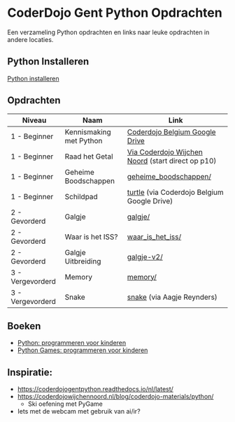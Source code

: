 # CoderDojo Gent Python Opdrachten

Een verzameling Python opdrachten en links naar leuke opdrachten in andere locaties.

## Python Installeren

[Python installeren](INSTALL.md)

## Opdrachten

|      Niveau      |          Naam           |                                                            Link                                                             |
| ---------------- | ----------------------- | --------------------------------------------------------------------------------------------------------------------------- |
| 1 - Beginner     | Kennismaking met Python | [Coderdojo Belgium Google Drive](https://drive.google.com/file/d/1s12L4sIU-WU-DM0DNQ_s6aBhFoMWQjMD)                         |
| 1 - Beginner     | Raad het Getal          | [Via Coderdojo Wijchen Noord](https://drive.google.com/file/d/1TZRLjFt4_y78Pcq89kh2_wcbAhYC0Dcm/view) (start direct op p10) |
| 1 - Beginner     | Geheime Boodschappen    | [geheime_boodschappen/](geheime_boodschappen/README.md)                                                                     |
| 1 - Beginner     | Schildpad               | [turtle](turtle/Python_beginner_opdrachtjes_Turtle.pdf) (via Coderdojo Belgium Google Drive)                                |
| 2 - Gevorderd    | Galgje                  | [galgje/](galgje/README.md)                                                                                                 |
| 2 - Gevorderd    | Waar is het ISS?        | [waar_is_het_iss/](waar_is_het_iss/README.md)                                                                               |
| 2 - Gevorderd    | Galgje Uitbreiding      | [galgje-v2/](galgje-v2/README.md)                                                                                           |
| 3 - Vergevorderd | Memory                  | [memory/](memory/README.md)                                                                                                 |
| 3 - Vergevorderd | Snake                   | [snake](snake/pygame%20cursus.pdf) (via Aagje Reynders)                                                                     |

## Boeken

* [Python: programmeren voor kinderen](https://gent.bibliotheek.be/catalogus/carol-vorderman/python/boek/library-marc-vlacc_10121547)
* [Python Games: programmeren voor kinderen](https://gent.bibliotheek.be/catalogus/carol-vorderman/python-games-programmeren-voor-kinderen/boek/library-marc-vlacc_10189907)

## Inspiratie:

* https://coderdojogentpython.readthedocs.io/nl/latest/
* https://coderdojowijchennoord.nl/blog/coderdojo-materials/python/
  * Ski oefening met PyGame
* Iets met de webcam met gebruik van ai/ir?
